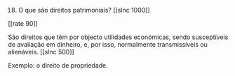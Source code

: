 18. O que são direitos patrimoniais?
[[slnc 1000]]

[[rate 90]]

São direitos que têm por objecto utilidades económicas, sendo susceptíveis de avaliação em dinheiro, e, por isso, normalmente transmissíveis ou alienáveis.
[[slnc 500]]

Exemplo: o direito de propriedade.
